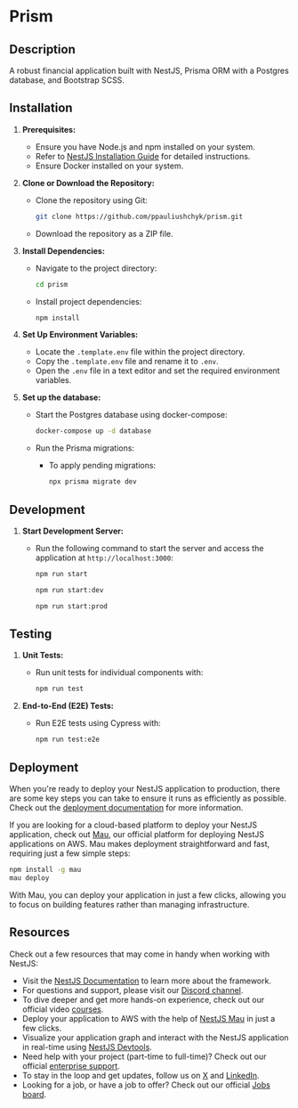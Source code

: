 # Prism

## Description

A robust financial application built with NestJS, Prisma ORM with a Postgres database, and Bootstrap SCSS.

## Installation

1. **Prerequisites:**

   - Ensure you have Node.js and npm installed on your system.
   - Refer to [NestJS Installation Guide](https://docs.nestjs.com/first-steps) for detailed instructions.
   - Ensure Docker installed on your system.

2. **Clone or Download the Repository:**

   - Clone the repository using Git:

     ```bash
     git clone https://github.com/ppauliushchyk/prism.git
     ```

   - Download the repository as a ZIP file.

3. **Install Dependencies:**

   - Navigate to the project directory:

     ```bash
     cd prism
     ```

   - Install project dependencies:

     ```bash
     npm install
     ```

4. **Set Up Environment Variables:**

   - Locate the `.template.env` file within the project directory.
   - Copy the `.template.env` file and rename it to `.env`.
   - Open the `.env` file in a text editor and set the required environment variables.

5. **Set up the database:**

   - Start the Postgres database using docker-compose:

     ```bash
     docker-compose up -d database
     ```

   - Run the Prisma migrations:

     - To apply pending migrations:

       ```bash
       npx prisma migrate dev
       ```

## Development

1. **Start Development Server:**

   - Run the following command to start the server and access the application at `http://localhost:3000`:

     ```bash
     npm run start
     ```

     ```bash
     npm run start:dev
     ```

     ```bash
     npm run start:prod
     ```

## Testing

1. **Unit Tests:**

   - Run unit tests for individual components with:

     ```bash
     npm run test
     ```

2. **End-to-End (E2E) Tests:**

   - Run E2E tests using Cypress with:

     ```bash
     npm run test:e2e
     ```

## Deployment

When you're ready to deploy your NestJS application to production, there are some key steps you can take to ensure it runs as efficiently as possible. Check out the [deployment documentation](https://docs.nestjs.com/deployment) for more information.

If you are looking for a cloud-based platform to deploy your NestJS application, check out [Mau](https://mau.nestjs.com), our official platform for deploying NestJS applications on AWS. Mau makes deployment straightforward and fast, requiring just a few simple steps:

```bash
npm install -g mau
mau deploy
```

With Mau, you can deploy your application in just a few clicks, allowing you to focus on building features rather than managing infrastructure.

## Resources

Check out a few resources that may come in handy when working with NestJS:

- Visit the [NestJS Documentation](https://docs.nestjs.com) to learn more about the framework.
- For questions and support, please visit our [Discord channel](https://discord.gg/G7Qnnhy).
- To dive deeper and get more hands-on experience, check out our official video [courses](https://courses.nestjs.com/).
- Deploy your application to AWS with the help of [NestJS Mau](https://mau.nestjs.com) in just a few clicks.
- Visualize your application graph and interact with the NestJS application in real-time using [NestJS Devtools](https://devtools.nestjs.com).
- Need help with your project (part-time to full-time)? Check out our official [enterprise support](https://enterprise.nestjs.com).
- To stay in the loop and get updates, follow us on [X](https://x.com/nestframework) and [LinkedIn](https://linkedin.com/company/nestjs).
- Looking for a job, or have a job to offer? Check out our official [Jobs board](https://jobs.nestjs.com).
